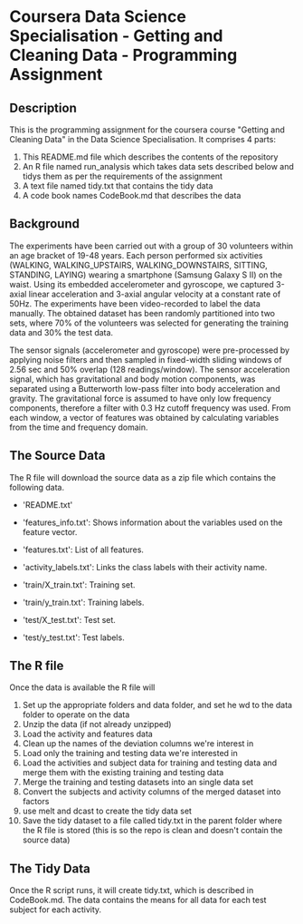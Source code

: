 # Coursera Data Science Specialisation - Getting and Cleaning Data - Programming Assignment

## Description

This is the programming assignment for the coursera course "Getting and Cleaning Data" in the Data Science Specialisation. It comprises 4 parts:

1. This README.md file which describes the contents of the repository
2. An R file named run_analysis which takes data sets described below and tidys them as per the requirements of the assignment
3. A text file named tidy.txt that contains the tidy data
4. A code book names CodeBook.md that describes the data

## Background

The experiments have been carried out with a group of 30 volunteers within an age bracket of 19-48 years. Each person performed six activities (WALKING, WALKING_UPSTAIRS, WALKING_DOWNSTAIRS, SITTING, STANDING, LAYING) wearing a smartphone (Samsung Galaxy S II) on the waist. Using its embedded accelerometer and gyroscope, we captured 3-axial linear acceleration and 3-axial angular velocity at a constant rate of 50Hz. The experiments have been video-recorded to label the data manually. The obtained dataset has been randomly partitioned into two sets, where 70% of the volunteers was selected for generating the training data and 30% the test data. 

The sensor signals (accelerometer and gyroscope) were pre-processed by applying noise filters and then sampled in fixed-width sliding windows of 2.56 sec and 50% overlap (128 readings/window). The sensor acceleration signal, which has gravitational and body motion components, was separated using a Butterworth low-pass filter into body acceleration and gravity. The gravitational force is assumed to have only low frequency components, therefore a filter with 0.3 Hz cutoff frequency was used. From each window, a vector of features was obtained by calculating variables from the time and frequency domain.

## The Source Data

The R file will download the source data as a zip file which contains the following data.
- 'README.txt'

- 'features_info.txt': Shows information about the variables used on the feature vector.

- 'features.txt': List of all features.

- 'activity_labels.txt': Links the class labels with their activity name.

- 'train/X_train.txt': Training set.

- 'train/y_train.txt': Training labels.

- 'test/X_test.txt': Test set.

- 'test/y_test.txt': Test labels.

## The R file

Once the data is available the R file will

1. Set up the appropriate folders and data folder, and set he wd to the data folder to operate on the data
1. Unzip the data (if not already unzipped)
2. Load the activity and features data
3. Clean up the names of the deviation columns we're interest in
4. Load only the training and testing data we're interested in
5. Load the activities and subject data for training and testing data and merge them with the existing training and testing data
6. Merge the training and testing datasets into an single data set
7. Convert the subjects and activity columns of the merged dataset into factors
8. use melt and dcast to create the tidy data set
9. Save the tidy dataset to a file called tidy.txt in the parent folder where the R file is stored (this is so the repo is clean and doesn't contain the source data)

## The Tidy Data

Once the R script runs, it will create tidy.txt, which is described in CodeBook.md. The data contains the means for all data for each test subject for each activity.

